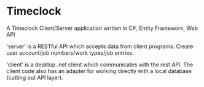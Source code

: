 # Timeclock

A Timeclock Client/Server application written in C#, Entity Framework, Web API

'server' is a RESTful API which accepts data from client programs. Create user account/job numbers/work types/job entries.

'client' is a desktop .net client which communicates with the rest API. The client code also has an adapter for working directly with a local database (cutting out API layer).